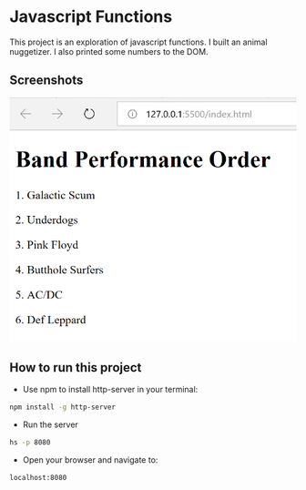 # Javascript Functions

This project is an exploration of javascript functions. I built an animal nuggetizer. I also printed some numbers to the DOM.

## Screenshots

![main screenshot](./screenshots/js-functions-main.png)

## How to run this project

- Use npm to install http-server in your terminal:

```sh
npm install -g http-server
```

- Run the server

```sh
hs -p 8080
```

- Open your browser and navigate to:

```
localhost:8080
```
